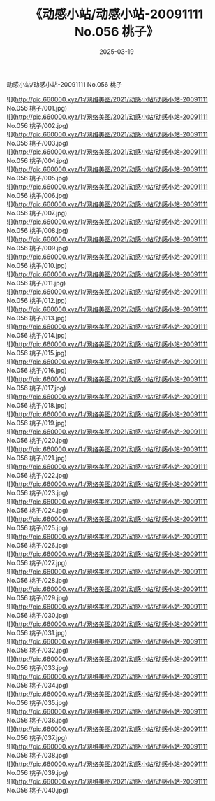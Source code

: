 ﻿---
layout: post
title:  《动感小站/动感小站-20091111 No.056 桃子》
date:   2025-03-19
img: http://pic.660000.xyz/1:/网络美图/2021/动感小站/动感小站-20091111 No.056 桃子/000.jpg
categories: [美女, 清纯, 唯美]
---

动感小站/动感小站-20091111 No.056 桃子

 ![](http://pic.660000.xyz/1:/网络美图/2021/动感小站/动感小站-20091111 No.056 桃子/001.jpg) <br>![](http://pic.660000.xyz/1:/网络美图/2021/动感小站/动感小站-20091111 No.056 桃子/002.jpg) <br>![](http://pic.660000.xyz/1:/网络美图/2021/动感小站/动感小站-20091111 No.056 桃子/003.jpg) <br>![](http://pic.660000.xyz/1:/网络美图/2021/动感小站/动感小站-20091111 No.056 桃子/004.jpg) <br>![](http://pic.660000.xyz/1:/网络美图/2021/动感小站/动感小站-20091111 No.056 桃子/005.jpg) <br>![](http://pic.660000.xyz/1:/网络美图/2021/动感小站/动感小站-20091111 No.056 桃子/006.jpg) <br>![](http://pic.660000.xyz/1:/网络美图/2021/动感小站/动感小站-20091111 No.056 桃子/007.jpg) <br>![](http://pic.660000.xyz/1:/网络美图/2021/动感小站/动感小站-20091111 No.056 桃子/008.jpg) <br>![](http://pic.660000.xyz/1:/网络美图/2021/动感小站/动感小站-20091111 No.056 桃子/009.jpg) <br>![](http://pic.660000.xyz/1:/网络美图/2021/动感小站/动感小站-20091111 No.056 桃子/010.jpg) <br>![](http://pic.660000.xyz/1:/网络美图/2021/动感小站/动感小站-20091111 No.056 桃子/011.jpg) <br>![](http://pic.660000.xyz/1:/网络美图/2021/动感小站/动感小站-20091111 No.056 桃子/012.jpg) <br>![](http://pic.660000.xyz/1:/网络美图/2021/动感小站/动感小站-20091111 No.056 桃子/013.jpg) <br>![](http://pic.660000.xyz/1:/网络美图/2021/动感小站/动感小站-20091111 No.056 桃子/014.jpg) <br>![](http://pic.660000.xyz/1:/网络美图/2021/动感小站/动感小站-20091111 No.056 桃子/015.jpg) <br>![](http://pic.660000.xyz/1:/网络美图/2021/动感小站/动感小站-20091111 No.056 桃子/016.jpg) <br>![](http://pic.660000.xyz/1:/网络美图/2021/动感小站/动感小站-20091111 No.056 桃子/017.jpg) <br>![](http://pic.660000.xyz/1:/网络美图/2021/动感小站/动感小站-20091111 No.056 桃子/018.jpg) <br>![](http://pic.660000.xyz/1:/网络美图/2021/动感小站/动感小站-20091111 No.056 桃子/019.jpg) <br>![](http://pic.660000.xyz/1:/网络美图/2021/动感小站/动感小站-20091111 No.056 桃子/020.jpg) <br>![](http://pic.660000.xyz/1:/网络美图/2021/动感小站/动感小站-20091111 No.056 桃子/021.jpg) <br>![](http://pic.660000.xyz/1:/网络美图/2021/动感小站/动感小站-20091111 No.056 桃子/022.jpg) <br>![](http://pic.660000.xyz/1:/网络美图/2021/动感小站/动感小站-20091111 No.056 桃子/023.jpg) <br>![](http://pic.660000.xyz/1:/网络美图/2021/动感小站/动感小站-20091111 No.056 桃子/024.jpg) <br>![](http://pic.660000.xyz/1:/网络美图/2021/动感小站/动感小站-20091111 No.056 桃子/025.jpg) <br>![](http://pic.660000.xyz/1:/网络美图/2021/动感小站/动感小站-20091111 No.056 桃子/026.jpg) <br>![](http://pic.660000.xyz/1:/网络美图/2021/动感小站/动感小站-20091111 No.056 桃子/027.jpg) <br>![](http://pic.660000.xyz/1:/网络美图/2021/动感小站/动感小站-20091111 No.056 桃子/028.jpg) <br>![](http://pic.660000.xyz/1:/网络美图/2021/动感小站/动感小站-20091111 No.056 桃子/029.jpg) <br>![](http://pic.660000.xyz/1:/网络美图/2021/动感小站/动感小站-20091111 No.056 桃子/030.jpg) <br>![](http://pic.660000.xyz/1:/网络美图/2021/动感小站/动感小站-20091111 No.056 桃子/031.jpg) <br>![](http://pic.660000.xyz/1:/网络美图/2021/动感小站/动感小站-20091111 No.056 桃子/032.jpg) <br>![](http://pic.660000.xyz/1:/网络美图/2021/动感小站/动感小站-20091111 No.056 桃子/033.jpg) <br>![](http://pic.660000.xyz/1:/网络美图/2021/动感小站/动感小站-20091111 No.056 桃子/034.jpg) <br>![](http://pic.660000.xyz/1:/网络美图/2021/动感小站/动感小站-20091111 No.056 桃子/035.jpg) <br>![](http://pic.660000.xyz/1:/网络美图/2021/动感小站/动感小站-20091111 No.056 桃子/036.jpg) <br>![](http://pic.660000.xyz/1:/网络美图/2021/动感小站/动感小站-20091111 No.056 桃子/037.jpg) <br>![](http://pic.660000.xyz/1:/网络美图/2021/动感小站/动感小站-20091111 No.056 桃子/038.jpg) <br>![](http://pic.660000.xyz/1:/网络美图/2021/动感小站/动感小站-20091111 No.056 桃子/039.jpg) <br>![](http://pic.660000.xyz/1:/网络美图/2021/动感小站/动感小站-20091111 No.056 桃子/040.jpg) <br>